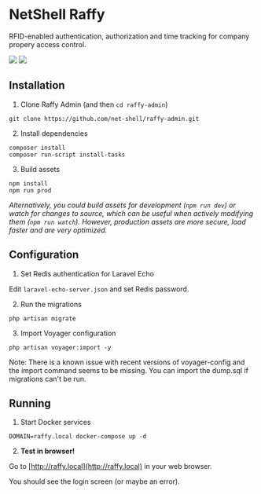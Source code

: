 # NetShell Raffy

RFID-enabled authentication, authorization and time tracking for company propery access control.

<img src="https://i.ibb.co/BVpK2St/Screenshot-2022-01-23-at-0-09-48.png0">

<img src="https://i.ibb.co/bmfcp4Q/Screenshot-2022-01-23-at-0-12-02.png">

## Installation

1. Clone Raffy Admin (and then `cd raffy-admin`)
```
git clone https://github.com/net-shell/raffy-admin.git
```

2. Install dependencies
```
composer install
composer run-script install-tasks
```

3. Build assets
```
npm install
npm run prod
```
*Alternatively, you could build assets for development (`npm run dev`) or watch for changes to source, which can be useful when actively modifying them (`npm run watch`). However, production assets are more secure, load faster and are very optimized.*

## Configuration

1. Set Redis authentication for Laravel Echo

Edit `laravel-echo-server.json` and set Redis password.

2. Run the migrations

`php artisan migrate`

3. Import Voyager configuration

`php artisan voyager:import -y`

Note: There is a known issue with recent versions of voyager-config and the import command seems to be missing. You can import the dump.sql if migrations can't be run.

## Running

1. Start Docker services
```
DOMAIN=raffy.local docker-compose up -d
```

2. **Test in browser!**

Go to [http://raffy.local](http://raffy.local) in your web browser.

You should see the login screen (or maybe an error).
